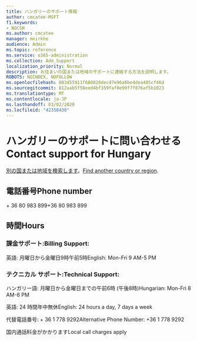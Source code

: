 ```yaml
---
title: ハンガリーのサポート情報
author: cmcatee-MSFT
f1.keywords:
- NOCSH
ms.author: cmcatee
manager: mnirkhe
audience: Admin
ms.topic: reference
ms.service: o365-administration
ms.collection: Adm_Support
localization_priority: Normal
description: お住まいの国または地域のサポートに連絡する方法を説明します。
ROBOTS: NOINDEX, NOFOLLOW
ms.openlocfilehash: 803d55911f680820dec47e96a6be4dea485cf46d
ms.sourcegitcommit: 812aab5f58eed4bf359faf0e99f7f876af5b1023
ms.translationtype: MT
ms.contentlocale: ja-JP
ms.lasthandoff: 03/02/2020
ms.locfileid: "42358438"
---
```

# <a name="contact-support-for-hungary"></a><span data-ttu-id="194eb-103">ハンガリーのサポートに問い合わせる</span><span class="sxs-lookup"><span data-stu-id="194eb-103">Contact support for Hungary</span></span>

<span data-ttu-id="194eb-104">[別の国または地域を検索します](../contact-support-for-business-products.md)。</span><span class="sxs-lookup"><span data-stu-id="194eb-104">[Find another country or region](../contact-support-for-business-products.md).</span></span>

## <a name="phone-number"></a><span data-ttu-id="194eb-105">電話番号</span><span class="sxs-lookup"><span data-stu-id="194eb-105">Phone number</span></span>
<span data-ttu-id="194eb-106">+ 36 80 983 899</span><span class="sxs-lookup"><span data-stu-id="194eb-106">+36 80 983 899</span></span>

## <a name="hours"></a><span data-ttu-id="194eb-107">時間</span><span class="sxs-lookup"><span data-stu-id="194eb-107">Hours</span></span>
### <a name="billing-support"></a><span data-ttu-id="194eb-108">課金サポート:</span><span class="sxs-lookup"><span data-stu-id="194eb-108">Billing Support:</span></span>

<span data-ttu-id="194eb-109">英語: 月曜日から金曜日9時午前5時</span><span class="sxs-lookup"><span data-stu-id="194eb-109">English: Mon-Fri 9 AM-5 PM</span></span>

### <a name="technical-support"></a><span data-ttu-id="194eb-110">テクニカル サポート:</span><span class="sxs-lookup"><span data-stu-id="194eb-110">Technical Support:</span></span>

<span data-ttu-id="194eb-111">ハンガリー語: 月曜日から金曜日までの午前6時 (午後8時)</span><span class="sxs-lookup"><span data-stu-id="194eb-111">Hungarian: Mon-Fri 8 AM-6 PM</span></span>

<span data-ttu-id="194eb-112">英語: 24 時間年中無休</span><span class="sxs-lookup"><span data-stu-id="194eb-112">English: 24 hours a day, 7 days a week</span></span>

<span data-ttu-id="194eb-113">代替電話番号: + 36 1 778 9292</span><span class="sxs-lookup"><span data-stu-id="194eb-113">Alternative Phone Number: +36 1 778 9292</span></span>

<span data-ttu-id="194eb-114">国内通話料金がかかります</span><span class="sxs-lookup"><span data-stu-id="194eb-114">Local call charges apply</span></span>
